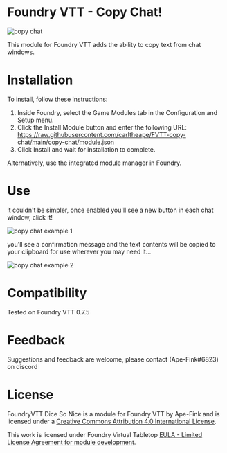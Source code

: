 # Foundry VTT - Copy Chat!
![copy chat](https://github.com/carltheape/FVTT-copy-chat/blob/main/img/copy-chat.png?raw=true)

This module for Foundry VTT adds the ability to copy text from chat windows.

# Installation

To install, follow these instructions:

1.  Inside Foundry, select the Game Modules tab in the Configuration and Setup menu.
2.  Click the Install Module button and enter the following URL: https://raw.githubusercontent.com/carltheape/FVTT-copy-chat/main/copy-chat/module.json
3.  Click Install and wait for installation to complete.

Alternatively, use the integrated module manager in Foundry.

# Use
it couldn't be simpler, once enabled you'll see a new button in each chat window, click it!

![copy chat example 1](https://github.com/carltheape/FVTT-copy-chat/blob/main/img/gimme1.png?raw=true)

you'll see a confirmation message and the text contents will be copied to your clipboard for use wherever you may need it...

![copy chat example 2](https://github.com/carltheape/FVTT-copy-chat/blob/main/img/gimme2.png?raw=true)

# Compatibility

Tested on Foundry VTT 0.7.5  

# Feedback

Suggestions and feedback are welcome, please contact (Ape-Fink#6823) on discord 

# License

FoundryVTT Dice So Nice is a module for Foundry VTT by Ape-Fink and is licensed under a [Creative Commons Attribution 4.0 International License](http://creativecommons.org/licenses/by/4.0/).

This work is licensed under Foundry Virtual Tabletop [EULA - Limited License Agreement for module development](https://foundryvtt.com/article/license/).
